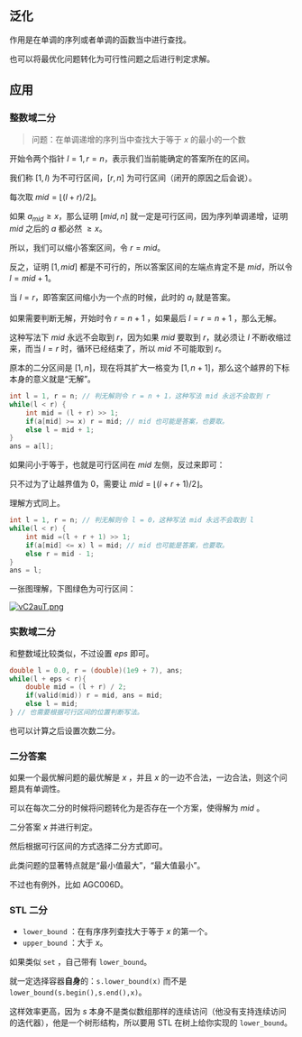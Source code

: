 
## 泛化

作用是在单调的序列或者单调的函数当中进行查找。

也可以将最优化问题转化为可行性问题之后进行判定求解。

## 应用

### 整数域二分

> 问题：在单调递增的序列当中查找大于等于 $x$ 的最小的一个数

开始令两个指针 $l = 1, r = n$，表示我们当前能确定的答案所在的区间。

我们称 $[1, l)$ 为不可行区间，$[r, n]$ 为可行区间（闭开的原因之后会说）。

每次取 $mid = \lfloor (l + r) / 2 \rfloor$。

如果 $a_{mid} \ge x$，那么证明 $[mid, n]$ 就一定是可行区间，因为序列单调递增，证明 $mid$ 之后的 $a$ 都必然 $\ge x$。

所以，我们可以缩小答案区间，令 $r = mid$。

反之，证明 $[1, mid]$ 都是不可行的，所以答案区间的左端点肯定不是 $mid$，所以令 $l = mid + 1$。

当 $l = r$，即答案区间缩小为一个点的时候，此时的 $a_l$ 就是答案。

如果需要判断无解，开始时令 $r = n + 1$ ，如果最后 $l = r = n + 1$ ，那么无解。

这种写法下 $mid$ 永远不会取到 $r$，因为如果 $mid$ 要取到 $r$，就必须让 $l$ 不断收缩过来，而当 $l = r$ 时，循环已经结束了，所以 $mid$ 不可能取到 $r$。

原本的二分区间是 $[1, n]$，现在将其扩大一格变为 $[1, n + 1]$，那么这个越界的下标本身的意义就是“无解”。

```cpp
int l = 1, r = n; // 判无解则令 r = n + 1，这种写法 mid 永远不会取到 r
while(l < r) {
    int mid = (l + r) >> 1;
    if(a[mid] >= x) r = mid; // mid 也可能是答案，也要取。
    else l = mid + 1;
} 
ans = a[l];
```

如果问小于等于，也就是可行区间在 $mid$ 左侧，反过来即可：

只不过为了让越界值为 $0$，需要让 $mid = \lfloor (l + r + 1) / 2 \rfloor$。

理解方式同上。

```cpp
int l = 1, r = n; // 判无解则令 l = 0，这种写法 mid 永远不会取到 l
while(l < r) {
    int mid =(l + r + 1) >> 1;
    if(a[mid] <= x) l = mid; // mid 也可能是答案，也要取。
    else r = mid - 1;
} 
ans = l;
```

一张图理解，下图绿色为可行区间：

[![vC2auT.png](https://s1.ax1x.com/2022/07/28/vC2auT.png)](https://imgtu.com/i/vC2auT)

### 实数域二分

和整数域比较类似，不过设置 $eps$ 即可。

```cpp
double l = 0.0, r = (double)(1e9 + 7), ans;
while(l + eps < r){
    double mid = (l + r) / 2;
    if(valid(mid)) r = mid, ans = mid;
    else l = mid;
} // 也需要根据可行区间的位置判断写法。
```

也可以计算之后设置次数二分。

### 二分答案

如果一个最优解问题的最优解是 $x$ ，并且 $x$ 的一边不合法，一边合法，则这个问题具有单调性。

可以在每次二分的时候将问题转化为是否存在一个方案，使得解为 $mid$ 。

二分答案 $x$ 并进行判定。

然后根据可行区间的方式选择二分方式即可。

此类问题的显著特点就是“最小值最大”，“最大值最小”。

不过也有例外，比如 AGC006D。

### STL 二分

+ `lower_bound` ：在有序序列查找大于等于 $x$ 的第一个。
+ `upper_bound` ：大于 $x$。

如果类似 `set` ，自己带有 `lower_bound`。

就一定选择容器**自身**的：`s.lower_bound(x)` 而不是 `lower_bound(s.begin(),s.end(),x)`。

这样效率更高，因为 $s$ 本身不是类似数组那样的连续访问（他没有支持连续访问的迭代器），他是一个树形结构，所以要用 STL 在树上给你实现的 `lower_bound`。

